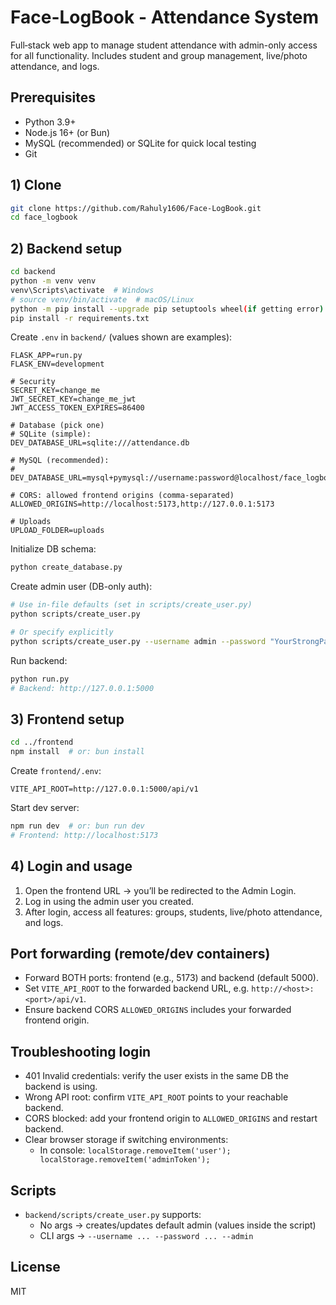 # Face-LogBook - Attendance System

Full‑stack web app to manage student attendance with admin-only access for all functionality. Includes student and group management, live/photo attendance, and logs.

## Prerequisites

- Python 3.9+
- Node.js 16+ (or Bun)
- MySQL (recommended) or SQLite for quick local testing
- Git

## 1) Clone

```bash
git clone https://github.com/Rahuly1606/Face-LogBook.git
cd face_logbook
```

## 2) Backend setup

```bash
cd backend
python -m venv venv
venv\Scripts\activate  # Windows
# source venv/bin/activate  # macOS/Linux
python -m pip install --upgrade pip setuptools wheel(if getting error)
pip install -r requirements.txt
```

Create `.env` in `backend/` (values shown are examples):

```env
FLASK_APP=run.py
FLASK_ENV=development

# Security
SECRET_KEY=change_me
JWT_SECRET_KEY=change_me_jwt
JWT_ACCESS_TOKEN_EXPIRES=86400

# Database (pick one)
# SQLite (simple):
DEV_DATABASE_URL=sqlite:///attendance.db

# MySQL (recommended):
# DEV_DATABASE_URL=mysql+pymysql://username:password@localhost/face_logbook

# CORS: allowed frontend origins (comma‑separated)
ALLOWED_ORIGINS=http://localhost:5173,http://127.0.0.1:5173

# Uploads
UPLOAD_FOLDER=uploads
```

Initialize DB schema:

```bash
python create_database.py
```

Create admin user (DB-only auth):

```bash
# Use in-file defaults (set in scripts/create_user.py)
python scripts/create_user.py

# Or specify explicitly
python scripts/create_user.py --username admin --password "YourStrongPassword123" --admin
```

Run backend:

```bash
python run.py
# Backend: http://127.0.0.1:5000
```

## 3) Frontend setup

```bash
cd ../frontend
npm install  # or: bun install
```

Create `frontend/.env`:

```env
VITE_API_ROOT=http://127.0.0.1:5000/api/v1
```

Start dev server:

```bash
npm run dev  # or: bun run dev
# Frontend: http://localhost:5173
```

## 4) Login and usage

1. Open the frontend URL → you’ll be redirected to the Admin Login.
2. Log in using the admin user you created.
3. After login, access all features: groups, students, live/photo attendance, and logs.

## Port forwarding (remote/dev containers)

- Forward BOTH ports: frontend (e.g., 5173) and backend (default 5000).
- Set `VITE_API_ROOT` to the forwarded backend URL, e.g. `http://<host>:<port>/api/v1`.
- Ensure backend CORS `ALLOWED_ORIGINS` includes your forwarded frontend origin.

## Troubleshooting login

- 401 Invalid credentials: verify the user exists in the same DB the backend is using.
- Wrong API root: confirm `VITE_API_ROOT` points to your reachable backend.
- CORS blocked: add your frontend origin to `ALLOWED_ORIGINS` and restart backend.
- Clear browser storage if switching environments:
  - In console: `localStorage.removeItem('user'); localStorage.removeItem('adminToken');`

## Scripts

- `backend/scripts/create_user.py` supports:
  - No args → creates/updates default admin (values inside the script)
  - CLI args → `--username ... --password ... --admin`

## License

MIT

